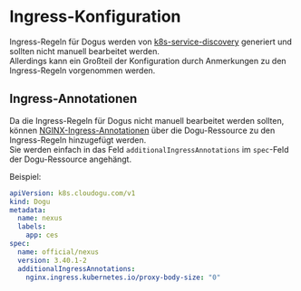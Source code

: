 # Ingress-Konfiguration

Ingress-Regeln für Dogus werden von [k8s-service-discovery](https://github.com/cloudogu/k8s-service-discovery) generiert und sollten nicht manuell bearbeitet werden.  
Allerdings kann ein Großteil der Konfiguration durch Anmerkungen zu den Ingress-Regeln vorgenommen werden.

## Ingress-Annotationen
Da die Ingress-Regeln für Dogus nicht manuell bearbeitet werden sollten, können [NGINX-Ingress-Annotationen](https://kubernetes.github.io/ingress-nginx/user-guide/nginx-configuration/annotations/) über die Dogu-Ressource zu den Ingress-Regeln hinzugefügt werden.  
Sie werden einfach in das Feld `additionalIngressAnnotations` im `spec`-Feld der Dogu-Ressource angehängt.

Beispiel:
```yaml
apiVersion: k8s.cloudogu.com/v1
kind: Dogu
metadata:
  name: nexus
  labels:
    app: ces
spec:
  name: official/nexus
  version: 3.40.1-2
  additionalIngressAnnotations:
    nginx.ingress.kubernetes.io/proxy-body-size: "0"
```